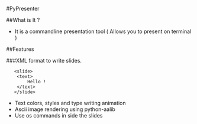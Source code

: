 #PyPresenter


##What is It ?

* It is a commandline presentation tool ( Allows you to present on terminal )

##Features

###XML format to write slides. 
       
       <slide>
		<text>
			Hello !
		</text>
       </slide>

* Text colors, styles and type writing animation
* Ascii image rendering using python-aalib
* Use os commands in side the slides
